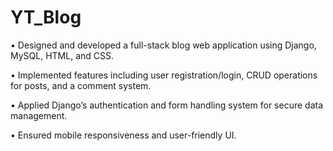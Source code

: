 # YT_Blog
•	Designed and developed a full-stack blog web application using Django, MySQL, HTML, and CSS.

•	Implemented features including user registration/login, CRUD operations for posts, and a comment system.

•	Applied Django’s authentication and form handling system for secure data management.

•	Ensured mobile responsiveness and user-friendly UI.
